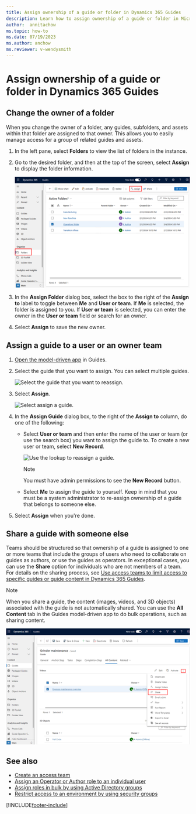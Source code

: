 ```yaml
---
title: Assign ownership of a guide or folder in Dynamics 365 Guides
description: Learn how to assign ownership of a guide or folder in Microsoft Dynamics 365 Guides.
author:  annitachow
ms.topic: how-to
ms.date: 07/19/2023
ms.author: anchow
ms.reviewer: v-wendysmith
---
```


# Assign ownership of a guide or folder in Dynamics 365 Guides

## Change the owner of a folder

When you change the owner of a folder, any guides, subfolders, and assets within that folder are assigned to that owner. This allows you to easily manage access for a group of related guides and assets.

1. In the left pane, select **Folders** to view the list of folders in the instance.

1. Go to the desired folder, and then at the top of the screen, select **Assign** to display the folder information.

    ![Assign command highlighted at top of screen.](media/folders-assign.PNG "Assign command highlighted at top of screen")

1. In the **Assign Folder** dialog box, select the box to the right of the **Assign to** label to toggle between **Me** and **User or team**. If **Me** is selected, the folder is assigned to you. If **User or team** is selected, you can enter the owner in the **User or team** field or search for an owner.

1. Select **Assign** to save the new owner.

## Assign a guide to a user or an owner team

1. [Open the model-driven app](open-model-driven-app.md) in Guides.

1. Select the guide that you want to assign. You can select multiple guides.

   ![Select the guide that you want to reassign.](media/admin-access-assign-01.PNG "Select the guide that you want to reassign")

1. Select **Assign**.

   ![Select assign a guide.](media/admin-access-assign-02a.PNG "Select assign a guide")

1. In the **Assign Guide** dialog box, to the right of the **Assign to** column, do one of the following:

    - Select **User or team** and then enter the name of the user or team (or use the search box) you want to assign the guide to. To create a new user or team, select **New Record**.

      ![Use the lookup to reassign a guide.](media/admin-access-assign-04a.PNG "Use the lookup to reassign a guide")

      > [!NOTE]
      > You must have admin permissions to see the **New Record** button.

    - Select **Me** to assign the guide to yourself. Keep in mind that you must be a system administrator to re-assign ownership of a guide that belongs to someone else.

1. Select **Assign** when you're done.

## Share a guide with someone else

Teams should be structured so that ownership of a guide is assigned to one or more teams that include the groups of users who need to collaborate on guides as authors, or use the guides as operators. In exceptional cases, you can use the **Share** option for individuals who are not members of a team. For details on the sharing process, see [Use access teams to limit access to specific guides or guide content in Dynamics 365 Guides](/dynamics365/mixed-reality/guides/admin-access-teams).

> [!NOTE]
> When you share a guide, the content (images, videos, and 3D objects) associated with the guide is not automatically shared. You can use the **All Content** tab in the Guides model-driven app to do bulk operations, such as sharing content.
>
> ![Screenshot of All Content tab in the Guides model-driven app.](media/mda-all-content-tab.PNG "Screenshot of All Content tab in the Guides model-driven app")

## See also

- [Create an access team](admin-access-teams.md)
- [Assign an Operator or Author role to an individual user](assign-role.md)
- [Assign roles in bulk by using Active Directory groups](admin-assign-role-groups.md)
- [Restrict access to an environment by using security groups](admin-security.md)

[!INCLUDE[footer-include](../includes/footer-banner.md)]
